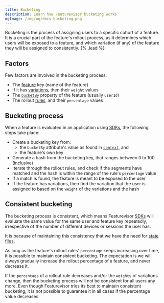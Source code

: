 ```yaml
---
title: Bucketing
description: Learn how Featurevisor bucketing works
ogImage: /img/og/docs-bucketing.png
---
```


Bucketing is the process of assigning users to a specific cohort of a feature. It is a crucial part of the feature's rollout process, as it determines which users will be exposed to a feature, and which variation (if any) of the feature they will be assigned to consistently. {% .lead %}

## Factors

Few factors are involved in the bucketing process:

- The [feature](/docs/features) key (name of the feature)
- If it has [variations](/docs/features/#variations), then their `weight` values
- The [`bucketBy`](/docs/features/#bucketing) property of the feature (usually `userId`)
- The rollout [rules](/docs/features/#rules), and their `percentage` values

## Bucketing process

When a feature is evaluated in an application using [SDKs](/docs/sdks/), the following steps take place:

- Create a bucketing key from:
  - the `bucketBy` attribute's value as found in [`context`](/docs/sdks/javascript/#context), and
  - the feature's own key
- Generate a hash from the bucketing key, that ranges between 0 to 100 (inclusive)
- Iterate through the rollout rules, and check if the segments have matched and the hash is within the range of the rule's `percentage` value
- If a match is found, the feature is meant to be exposed to the user
- If the feature has variations, then find the variation that the user is assigned to based on the `weight` of the variations and the hash

## Consistent bucketing

The bucketing process is consistent, which means Featurevisor [SDKs](/docs/sdks/) will evaluate the same value for the same user and feature key repeatedly, irrespective of the number of different devices or sessions the user has.

It is because of maintaining this consistency that we have the need for [state files](/docs/state-files).

As long as the feature's rollout rules' `percentage` keeps increasing over time, it is possible to maintain consistent bucketing. The expectation is we will always gradually increase the rollout percentage of a feature, and never decrease it.

If the `percentage` of a rollout rule decreases and/or the `weight`s of variations change, then the bucketing process will not be consistent for all users any more. Even though Featurevisor tries its best to maintain consistent bucketing, it is not possible to guarantee it in all cases if the percentage value decreases.
